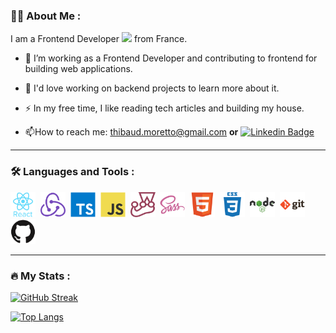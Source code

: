 ### :man_technologist: About Me :
I am a Frontend Developer <img src="https://media.giphy.com/media/WUlplcMpOCEmTGBtBW/giphy.gif" width="30"> from France.
- :telescope: I’m working as a Frontend Developer and contributing to frontend for building web applications.

- :seedling: I'd love working on backend projects to learn more about it.

- :zap: In my free time, I like reading tech articles and building my house.

- :mailbox:How to reach me: thibaud.moretto@gmail.com **or** [![Linkedin Badge](https://img.shields.io/badge/-Thibaud-blue?style=flat&logo=Linkedin&logoColor=white)](https://www.linkedin.com/in/thibaud-moretto/)
---

### :hammer_and_wrench: Languages and Tools :
<div>
  <img src="https://github.com/devicons/devicon/blob/master/icons/react/react-original-wordmark.svg" title="React" alt="React" width="40" height="40"/>&nbsp;
  <img src="https://github.com/devicons/devicon/blob/master/icons/redux/redux-original.svg" title="Redux" alt="Redux " width="40" height="40"/>&nbsp;
  <img src="https://github.com/devicons/devicon/blob/master/icons/typescript/typescript-original.svg" title="Typescript" alt="TS" width="40" height="40"/>&nbsp;
  <img src="https://github.com/devicons/devicon/blob/master/icons/javascript/javascript-original.svg" title="JavaScript" alt="JavaScript" width="40"/>&nbsp;
  <img src="https://github.com/devicons/devicon/blob/master/icons/jest/jest-plain.svg" title="Jest" alt="Jest" width="40"/>&nbsp;
  <img src="https://github.com/devicons/devicon/blob/master/icons/sass/sass-original.svg" title="Sass" alt="sass" width="40"/>&nbsp;
  <img src="https://github.com/devicons/devicon/blob/master/icons/html5/html5-original.svg" title="HTML5" alt="HTML" width="40" height="40"/>&nbsp;
  <img src="https://github.com/devicons/devicon/blob/master/icons/css3/css3-plain-wordmark.svg" title="CSS3" alt="CSS" width="40" height="40"/>&nbsp;
  <img src="https://github.com/devicons/devicon/blob/master/icons/nodejs/nodejs-original-wordmark.svg" title="NodeJS" alt="NodeJS" width="40" height="40"/>&nbsp;
  <img src="https://github.com/devicons/devicon/blob/master/icons/git/git-original-wordmark.svg" title="Git" **alt="Git" width="40" height="40"/>
  <img src="https://github.com/devicons/devicon/blob/master/icons/github/github-original.svg" title="Github" alt="Github" width="40"/>&nbsp;
</div>

---
### :fire: My Stats :
[![GitHub Streak](http://github-readme-streak-stats.herokuapp.com?user=ThibaudMoretto&theme=dark&background=000000)](https://git.io/streak-stats)

[![Top Langs](https://github-readme-stats.vercel.app/api/top-langs/?username=ThibaudMoretto&layout=compact&theme=vision-friendly-dark)](https://github.com/anuraghazra/github-readme-stats)
